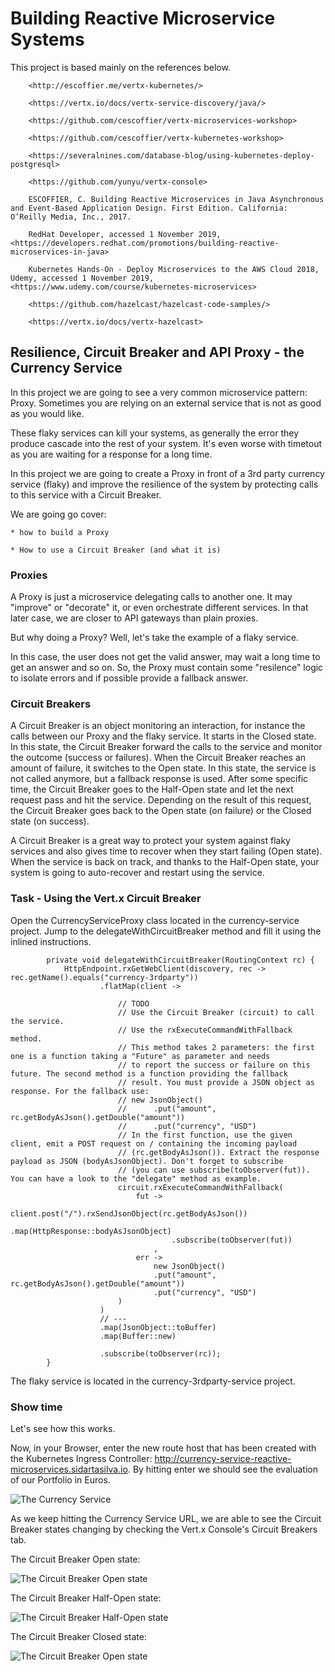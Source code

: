 # Building Reactive Microservice Systems

This project is based mainly on the references below.

        <http://escoffier.me/vertx-kubernetes/>

        <https://vertx.io/docs/vertx-service-discovery/java/>

        <https://github.com/cescoffier/vertx-microservices-workshop>

        <https://github.com/cescoffier/vertx-kubernetes-workshop>

        <https://severalnines.com/database-blog/using-kubernetes-deploy-postgresql>

        <https://github.com/yunyu/vertx-console>
        
        ESCOFFIER, C. Building Reactive Microservices in Java Asynchronous and Event-Based Application Design. First Edition. California: O’Reilly Media, Inc., 2017.

        RedHat Developer, accessed 1 November 2019, <https://developers.redhat.com/promotions/building-reactive-microservices-in-java>

        Kubernetes Hands-On - Deploy Microservices to the AWS Cloud 2018, Udemy, accessed 1 November 2019, <https://www.udemy.com/course/kubernetes-microservices>

        <https://github.com/hazelcast/hazelcast-code-samples/>

        <https://vertx.io/docs/vertx-hazelcast>


## Resilience, Circuit Breaker and API Proxy - the Currency Service

In this project we are going to see a very common microservice pattern: Proxy. Sometimes you are relying on an external service that is not as good as you would like.

These flaky services can kill your systems, as generally the error they produce cascade into the rest of your system. It's even worse with timetout as you are waiting for a response for a long time.

In this project we are going to create a Proxy in front of a 3rd party currency service (flaky) and improve the resilience of the system by protecting calls to this service with a Circuit Breaker.

We are going go cover:

    * how to build a Proxy

    * How to use a Circuit Breaker (and what it is)


### Proxies

A Proxy is just a microservice delegating calls to another one. It may "improve" or "decorate" it, or even orchestrate different services. In that later case, we are closer to API gateways than plain proxies.

But why doing a Proxy? Well, let's take the example of a flaky service.

In this case, the user does not get the valid answer, may wait a long time to get an answer and so on. So, the Proxy must contain some "resilence" logic to isolate errors and if possible provide a fallback answer.

### Circuit Breakers

A Circuit Breaker is an object monitoring an interaction, for instance the calls between our Proxy and the flaky service. It starts in the Closed state. In this state, the Circuit Breaker forward the calls to the service and monitor the outcome (success or failures). When the Circuit Breaker reaches an amount of failure, it switches to the Open state. In this state, the service is not called anymore, but a fallback response is used. After some specific time, the Circuit Breaker goes to the Half-Open state and let the next request pass and hit the service. Depending on the result of this request, the Circuit Breaker goes back to the Open state (on failure) or the Closed state (on success).


A Circuit Breaker is a great way to protect your system against flaky services and also gives time to recover when they start failing (Open state). When the service is back on track, and thanks to the Half-Open state, your system is going to auto-recover and restart using the service.


### Task - Using the Vert.x Circuit Breaker

Open the CurrencyServiceProxy class located in the currency-service project. Jump to the delegateWithCircuitBreaker method and fill it using the inlined instructions.

            private void delegateWithCircuitBreaker(RoutingContext rc) {
                HttpEndpoint.rxGetWebClient(discovery, rec -> rec.getName().equals("currency-3rdparty"))
                        .flatMap(client ->

                            // TODO
                            // Use the Circuit Breaker (circuit) to call the service.
                            // Use the rxExecuteCommandWithFallback method.
                            // This method takes 2 parameters: the first one is a function taking a "Future" as parameter and needs
                            // to report the success or failure on this future. The second method is a function providing the fallback 
                            // result. You must provide a JSON object as response. For the fallback use:
                            // new JsonObject()
                            //      .put("amount", rc.getBodyAsJson().getDouble("amount"))
                            //      .put("currency", "USD")
                            // In the first function, use the given client, emit a POST request on / containing the incoming payload
                            // (rc.getBodyAsJson()). Extract the response payload as JSON (bodyAsJsonObject). Don't forget to subscribe
                            // (you can use subscribe(toObserver(fut)). You can have a look to the "delegate" method as example.
                            circuit.rxExecuteCommandWithFallback(
                                fut -> 
                                    client.post("/").rxSendJsonObject(rc.getBodyAsJson())
                                        .map(HttpResponse::bodyAsJsonObject)
                                        .subscribe(toObserver(fut))
                                    ,
                                err -> 
                                    new JsonObject()
                                    .put("amount", rc.getBodyAsJson().getDouble("amount"))
                                    .put("currency", "USD")
                            )
                        )
                        // ---
                        .map(JsonObject::toBuffer)
                        .map(Buffer::new)

                        .subscribe(toObserver(rc));
            }

The flaky service is located in the currency-3rdparty-service project.

### Show time

Let's see how this works.

Now, in your Browser, enter the new route host that has been created with the Kubernetes Ingress Controller: http://currency-service-reactive-microservices.sidartasilva.io. By hitting enter we should see the evaluation of our Portfolio in Euros.

![](images/Captura-de-tela-de-2020-01-01-17-15-47.png "The Currency Service")

As we keep hitting the Currency Service URL, we are able to see the Circuit Breaker states changing by checking the Vert.x Console's Circuit Breakers tab.

The Circuit Breaker Open state:

![](images/Captura-de-tela-de-2020-01-01-17-25-42.png "The Circuit Breaker Open state")


The Circuit Breaker Half-Open state:

![](images/Captura-de-tela-de-2020-01-01-17-25-48.png "The Circuit Breaker Half-Open state")


The Circuit Breaker Closed state:

![](images/Captura-de-tela-de-2020-01-01-17-26-03.png "The Circuit Breaker Open state")




